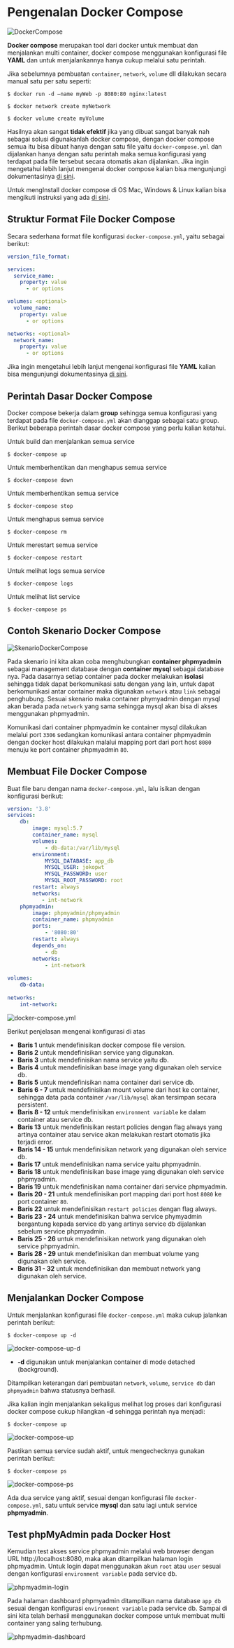 # Pengenalan Docker Compose
![DockerCompose](https://user-images.githubusercontent.com/32213421/97078971-80c09e80-161a-11eb-8427-a8596a5a68c6.JPG)

**Docker compose** merupakan tool dari docker untuk membuat dan menjalankan multi container, docker compose menggunakan konfigurasi file **YAML** dan untuk menjalankannya hanya cukup melalui satu perintah.

Jika sebelumnya pembuatan `container`, `network`, `volume` dll dilakukan secara manual satu per satu seperti:
```
$ docker run -d –name myWeb -p 8080:80 nginx:latest
```
```
$ docker network create myNetwork
```
```
$ docker volume create myVolume
```
Hasilnya akan sangat **tidak efektif** jika yang dibuat sangat banyak nah sebagai solusi digunakanlah docker compose, dengan docker compose semua itu bisa dibuat hanya dengan satu file yaitu `docker-compose.yml` dan dijalankan hanya dengan satu perintah maka semua konfigurasi yang terdapat pada file tersebut secara otomatis akan dijalankan. Jika ingin mengetahui lebih lanjut mengenai docker compose kalian bisa mengunjungi dokumentasinya [di sini](https://docs.docker.com/compose/).

Untuk mengInstall docker compose di OS Mac, Windows & Linux kalian bisa mengikuti instruksi yang ada [di sini](https://docs.docker.com/compose/install/).
## Struktur Format File Docker Compose
Secara sederhana format file konfigurasi `docker-compose.yml`, yaitu sebagai berikut:

```yaml
version_file_format:

services:
  service_name:
    property: value
      - or options

volumes: <optional>
  volume_name:
    property: value
      - or options

networks: <optional>
  network_name:
    property: value
      - or options
```
Jika ingin mengetahui lebih lanjut mengenai konfigurasi file **YAML** kalian bisa mengunjungi dokumentasinya [di sini](https://docs.docker.com/compose/compose-file/).

## Perintah Dasar Docker Compose
Docker compose bekerja dalam **group** sehingga semua konfigurasi yang terdapat pada file `docker-compose.yml` akan dianggap sebagai satu group. Berikut beberapa perintah dasar docker compose yang perlu kalian ketahui.

Untuk build dan menjalankan semua service
```
$ docker-compose up 
```
Untuk memberhentikan dan menghapus semua service
```
$ docker-compose down
```
Untuk memberhentikan semua service
```
$ docker-compose stop
```
Untuk menghapus semua service
```
$ docker-compose rm
```
Untuk merestart semua service
```
$ docker-compose restart
```
Untuk melihat logs semua service
```
$ docker-compose logs
```
Untuk melihat list service
```
$ docker-compose ps
```
## Contoh Skenario Docker Compose
![SkenarioDockerCompose](https://user-images.githubusercontent.com/32213421/97078974-85855280-161a-11eb-8293-217103ccb360.JPG)

Pada skenario ini kita akan coba menghubungkan **container phpmyadmin** sebagai management database dengan **container mysql** sebagai database nya. Pada dasarnya setiap container pada docker melakukan **isolasi** sehingga tidak dapat berkomunikasi satu dengan yang lain, untuk dapat berkomunikasi antar container maka digunakan `network` atau `link` sebagai penghubung. Sesuai skenario maka container phymyadmin dengan mysql akan berada pada `network` yang sama sehingga mysql akan bisa di akses menggunakan phpmyadmin.

Komunikasi dari container phpmyadmin ke container mysql dilakukan melalui port `3306` sedangkan komunikasi antara container phpmyadmin dengan docker host dilakukan malalui mapping port dari port host `8080` menuju ke port container phpmyadmin `80`.

## Membuat File Docker Compose
Buat file baru dengan nama `docker-compose.yml`, lalu isikan dengan konfigurasi berikut:
```yaml
version: '3.8'
services: 
    db:
        image: mysql:5.7
        container_name: mysql
        volumes: 
            - db-data:/var/lib/mysql
        environment: 
            MYSQL_DATABASE: app_db
            MYSQL_USER: jokopwt
            MYSQL_PASSWORD: user
            MYSQL_ROOT_PASSWORD: root
        restart: always
        networks:
           - int-network
    phpmyadmin:
        image: phpmyadmin/phpmyadmin
        container_name: phpmyadmin
        ports: 
            - '8080:80'
        restart: always
        depends_on: 
            - db
        networks: 
            - int-network
            
volumes: 
    db-data:
    
networks: 
    int-network:
```
![docker-compose.yml](https://user-images.githubusercontent.com/32213421/97078978-8e762400-161a-11eb-8aaa-e7a4bb107d7e.PNG)

Berikut penjelasan mengenai konfigurasi di atas
* **Baris 1** untuk mendefinisikan docker compose file version.
* **Baris 2** untuk mendefinisikan service yang digunakan.
* **Baris 3** untuk mendefinisikan nama service yaitu db.
* **Baris 4** untuk mendefinisikan base image yang digunakan oleh service db.
* **Baris 5** untuk mendefinisikan nama container dari service db.
* **Baris 6 - 7** untuk mendefinisikan mount volume dari host ke container, sehingga data pada container `/var/lib/mysql` akan tersimpan secara persistent.
* **Baris 8 - 12** untuk mendefinisikan `environment variable` ke dalam container atau service db.
* **Baris 13** untuk mendefinisikan restart policies dengan flag always yang artinya container atau service akan melakukan restart otomatis jika terjadi error.
* **Baris 14 - 15** untuk mendefinisikan network yang digunakan oleh service db.
* **Baris 17** untuk mendefinisikan nama service yaitu phpmyadmin.
* **Baris 18** untuk mendefinisikan base image yang digunakan oleh service phpmyadmin.
* **Baris 19** untuk mendefinisikan nama container dari service phpmyadmin.
* **Baris 20 - 21** untuk mendefinisikan port mapping dari port host `8080` ke port container `80`.
* **Baris 22** untuk mendefinisikan `restart policies` dengan flag always.
* **Baris 23 - 24** untuk mendefinisikan bahwa service phymyadmin bergantung kepada service db yang artinya service db dijalankan sebelum service phpmyadmin.
* **Baris 25 - 26** untuk mendefinisikan network yang digunakan oleh service phpmyadmin.
* **Baris 28 - 29** untuk mendefinisikan dan membuat volume yang digunakan oleh service.
* **Baris 31 - 32** untuk mendefinisikan dan membuat network yang digunakan oleh service.

## Menjalankan Docker Compose
Untuk menjalankan konfigurasi file `docker-compose.yml` maka cukup jalankan perintah berikut:
```shell
$ docker-compose up -d
```
![docker-compose-up-d](https://user-images.githubusercontent.com/32213421/97078984-959d3200-161a-11eb-81c3-3a7461c391b5.PNG)
*	**-d** digunakan untuk menjalankan container di mode detached (background).

Ditampilkan keterangan dari pembuatan `network`, `volume`, `service db` dan `phpmyadmin` bahwa statusnya berhasil.

Jika kalian ingin menjalankan sekaligus melihat log proses dari konfigurasi docker compose cukup hilangkan **-d** sehingga perintah nya menjadi:
```
$ docker-compose up
```
![docker-compose-up](https://user-images.githubusercontent.com/32213421/97078987-9635c880-161a-11eb-905b-b11cc50d3c4e.PNG)

Pastikan semua service sudah aktif, untuk mengechecknya gunakan perintah berikut:
```
$ docker-compose ps
```
![docker-compose-ps](https://user-images.githubusercontent.com/32213421/97078988-96ce5f00-161a-11eb-9f2c-d3d84153475c.PNG)

Ada dua service yang aktif, sesuai dengan konfigurasi file `docker-compose.yml`, satu untuk service **mysql** dan satu lagi untuk service **phpmyadmin**.
## Test phpMyAdmin pada Docker Host
Kemudian test akses service phpmyadmin melalui web browser dengan URL http://localhost:8080, maka akan ditampilkan halaman login phpmyadmin. Untuk login dapat menggunakan akun `root` atau `user` sesuai dengan konfigurasi `environment variable` pada service db.

![phpmyadmin-login](https://user-images.githubusercontent.com/32213421/97078989-9766f580-161a-11eb-9e16-98e056274ad5.PNG)

Pada halaman dashboard phpmyadmin ditampilkan nama database `app_db` sesuai dengan konfigurasi `environment variable` pada service db. Sampai di sini kita telah berhasil menggunakan docker compose untuk membuat multi container yang saling terhubung.

![phpmyadmin-dashboard](https://user-images.githubusercontent.com/32213421/97078990-9766f580-161a-11eb-9492-bfc5b1df2984.PNG)